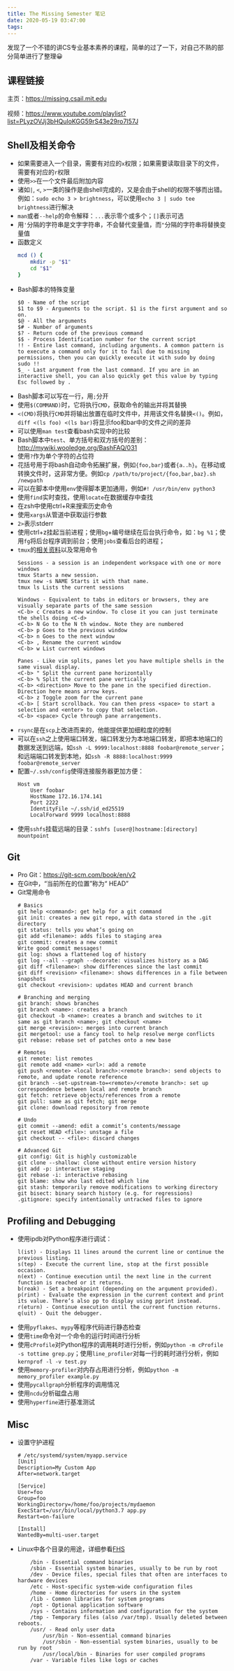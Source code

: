 ```yaml
---
title: The Missing Semester 笔记
date: 2020-05-19 03:47:00
tags:
---
```


发现了一个不错的讲CS专业基本素养的课程，简单的过了一下，对自己不熟的部分简单进行了整理😀

<!-- more -->

## 课程链接

主页：https://missing.csail.mit.edu

视频：https://www.youtube.com/playlist?list=PLyzOVJj3bHQuloKGG59rS43e29ro7I57J

## Shell及相关命令

* 如果需要进入一个目录，需要有对应的`x`权限；如果需要读取目录下的文件，需要有对应的`r`权限
* 使用`>>`在一个文件最后附加内容
* 诸如`|`, `<`, `>`一类的操作是由shell完成的，又是会由于shell的权限不够而出错。例如：`sudo echo 3 > brightness`，可以使用`echo 3 | sudo tee brightness`进行解决
* `man`或者`--help`的命令解释：`...`表示零个或多个；`[]`表示可选
* 用`'`分隔的字符串是文字字符串，不会替代变量值，而`"`分隔的字符串将替换变量值
* 函数定义
    ```sh
    mcd () {
        mkdir -p "$1"
        cd "$1"
    }
    ```
* Bash脚本的特殊变量
    ```
    $0 - Name of the script
    $1 to $9 - Arguments to the script. $1 is the first argument and so on.
    $@ - All the arguments
    $# - Number of arguments
    $? - Return code of the previous command
    $$ - Process Identification number for the current script
    !! - Entire last command, including arguments. A common pattern is to execute a command only for it to fail due to missing permissions, then you can quickly execute it with sudo by doing sudo !!
    $_ - Last argument from the last command. If you are in an interactive shell, you can also quickly get this value by typing Esc followed by .
    ```
* Bash脚本可以写在一行，用`;`分开
* 使用`$(COMMAND)`时，它将执行`CMD`，获取命令的输出并将其替换
* `<(CMD)`将执行`CMD`并将输出放置在临时文件中，并用该文件名替换`<()`。例如，`diff <(ls foo) <(ls bar)`将显示foo和bar中的文件之间的差异
* 可以使用`man test`查看bash实现中的比较
* Bash脚本中`test`、单方括号和双方括号的差别：http://mywiki.wooledge.org/BashFAQ/031
* 使用`?`作为单个字符的占位符
* 花括号用于将bash自动命令拓展扩展，例如`{foo,bar}`或者`{a..h}`。在移动或转换文件时，这非常方便。例如`cp /path/to/project/{foo,bar,baz}.sh /newpath`
* 可以在脚本中使用`env`使得脚本更加通用，例如`#! /usr/bin/env python3`
* 使用`find`实时查找，使用`locate`在数据缓存中查找
* 在zsh中使用ctrl+R来搜索历史命令
* 使用`xargs`从管道中获取运行参数
* `2>`表示stderr
* 使用ctrl+z挂起当前进程；使用`bg`+编号继续在后台执行命令，如：`bg %1`；使用`fg`将后台程序调到前台；使用`jobs`查看后台的进程；
* `tmux`的[相关资料](https://www.hamvocke.com/blog/a-quick-and-easy-guide-to-tmux/)以及常用命令
    ```
    Sessions - a session is an independent workspace with one or more windows
    tmux Starts a new session.
    tmux new -s NAME Starts it with that name.
    tmux ls Lists the current sessions

    Windows - Equivalent to tabs in editors or browsers, they are visually separate parts of the same session
    <C-b> c Creates a new window. To close it you can just terminate the shells doing <C-d>
    <C-b> N Go to the N th window. Note they are numbered
    <C-b> p Goes to the previous window
    <C-b> n Goes to the next window
    <C-b> , Rename the current window
    <C-b> w List current windows

    Panes - Like vim splits, panes let you have multiple shells in the same visual display.
    <C-b> " Split the current pane horizontally
    <C-b> % Split the current pane vertically
    <C-b> <direction> Move to the pane in the specified direction. Direction here means arrow keys.
    <C-b> z Toggle zoom for the current pane
    <C-b> [ Start scrollback. You can then press <space> to start a selection and <enter> to copy that selection.
    <C-b> <space> Cycle through pane arrangements.
    ```
* `rsync`是在`scp`上改进而来的，他能提供更加细粒度的控制
* 可以在`ssh`之上使用端口转发，端口转发分为本地端口转发，即把本地端口的数据发送到远端，如`ssh -L 9999:localhost:8888 foobar@remote_server`；和远端端口转发到本地，如`ssh -R 8888:localhost:9999 foobar@remote_server`
* 配置`~/.ssh/config`使得连接服务器更加方便：
    ```
    Host vm
        User foobar
        HostName 172.16.174.141
        Port 2222
        IdentityFile ~/.ssh/id_ed25519
        LocalForward 9999 localhost:8888
    ```
* 使用`sshfs`挂载远端的目录：`sshfs [user@]hostname:[directory] mountpoint`

## Git

* Pro Git：https://git-scm.com/book/en/v2
* 在Git中，“当前所在的位置”称为“ HEAD”
* Git常用命令
    ```
    # Basics
    git help <command>: get help for a git command
    git init: creates a new git repo, with data stored in the .git directory
    git status: tells you what’s going on
    git add <filename>: adds files to staging area
    git commit: creates a new commit
    Write good commit messages!
    git log: shows a flattened log of history
    git log --all --graph --decorate: visualizes history as a DAG
    git diff <filename>: show differences since the last commit
    git diff <revision> <filename>: shows differences in a file between snapshots
    git checkout <revision>: updates HEAD and current branch

    # Branching and merging
    git branch: shows branches
    git branch <name>: creates a branch
    git checkout -b <name>: creates a branch and switches to it
    same as git branch <name>; git checkout <name>
    git merge <revision>: merges into current branch
    git mergetool: use a fancy tool to help resolve merge conflicts
    git rebase: rebase set of patches onto a new base

    # Remotes
    git remote: list remotes
    git remote add <name> <url>: add a remote
    git push <remote> <local branch>:<remote branch>: send objects to remote, and update remote reference
    git branch --set-upstream-to=<remote>/<remote branch>: set up correspondence between local and remote branch
    git fetch: retrieve objects/references from a remote
    git pull: same as git fetch; git merge
    git clone: download repository from remote

    # Undo
    git commit --amend: edit a commit’s contents/message
    git reset HEAD <file>: unstage a file
    git checkout -- <file>: discard changes

    # Advanced Git
    git config: Git is highly customizable
    git clone --shallow: clone without entire version history
    git add -p: interactive staging
    git rebase -i: interactive rebasing
    git blame: show who last edited which line
    git stash: temporarily remove modifications to working directory
    git bisect: binary search history (e.g. for regressions)
    .gitignore: specify intentionally untracked files to ignore
    ```

## Profiling and Debugging

* 使用ipdb对Python程序进行调试：
    ```
    l(ist) - Displays 11 lines around the current line or continue the previous listing.
    s(tep) - Execute the current line, stop at the first possible occasion.
    n(ext) - Continue execution until the next line in the current function is reached or it returns.
    b(reak) - Set a breakpoint (depending on the argument provided).
    p(rint) - Evaluate the expression in the current context and print its value. There’s also pp to display using pprint instead.
    r(eturn) - Continue execution until the current function returns.
    q(uit) - Quit the debugger.
    ```
* 使用`pyflakes`、`mypy`等程序代码进行静态检查
* 使用`time`命令对一个命令的运行时间进行分析
* 使用`cProfile`对Python程序的调用耗时进行分析，例如`python -m cProfile -s tottime grep.py`；使用`line_profiler`对每一行的耗时进行分析，例如`kernprof -l -v test.py`
* 使用`memory-profiler`对内存占用进行分析，例如`python -m memory_profiler example.py`
* 使用`pycallgraph`分析程序的调用情况
* 使用`ncdu`分析磁盘占用
* 使用`hyperfine`进行基准测试


## Misc

* 设置守护进程
    ```
    # /etc/systemd/system/myapp.service
    [Unit]
    Description=My Custom App
    After=network.target

    [Service]
    User=foo
    Group=foo
    WorkingDirectory=/home/foo/projects/mydaemon
    ExecStart=/usr/bin/local/python3.7 app.py
    Restart=on-failure

    [Install]
    WantedBy=multi-user.target
    ```
* Linux中各个目录的用途，详细参看[FHS](https://en.wikipedia.org/wiki/Filesystem_Hierarchy_Standard)
    ```
        /bin - Essential command binaries
        /sbin - Essential system binaries, usually to be run by root
        /dev - Device files, special files that often are interfaces to hardware devices
        /etc - Host-specific system-wide configuration files
        /home - Home directories for users in the system
        /lib - Common libraries for system programs
        /opt - Optional application software
        /sys - Contains information and configuration for the system
        /tmp - Temporary files (also /var/tmp). Usually deleted between reboots.
        /usr/ - Read only user data
            /usr/bin - Non-essential command binaries
            /usr/sbin - Non-essential system binaries, usually to be run by root
            /usr/local/bin - Binaries for user compiled programs
        /var - Variable files like logs or caches
    ```
